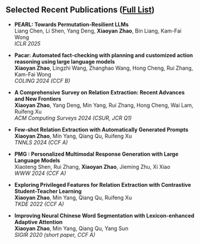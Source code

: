 ## Selected Recent Publications ([Full List](https://scholar.google.com/citations?user=rtLHw6QAAAAJ))


- **PEARL: Towards Permutation-Resilient LLMs**  
  Liang Chen, Li Shen, Yang Deng, **Xiaoyan Zhao**, Bin Liang, Kam-Fai Wong  
  *ICLR 2025*

- **Pacar: Automated fact-checking with planning and customized action reasoning using large language models**  
  **Xiaoyan Zhao**, Lingzhi Wang, Zhanghao Wang, Hong Cheng, Rui Zhang, Kam-Fai Wong  
  *COLING 2024 (CCF B)*

- **A Comprehensive Survey on Relation Extraction: Recent Advances and New Frontiers**  
  **Xiaoyan Zhao**, Yang Deng, Min Yang, Rui Zhang, Hong Cheng, Wai Lam, Ruifeng Xu  
  *ACM Computing Surveys 2024 (CSUR, JCR Q1)*

- **Few-shot Relation Extraction with Automatically Generated Prompts**  
  **Xiaoyan Zhao**, Min Yang, Qiang Qu, Ruifeng Xu  
  *TNNLS 2024 (CCF A)*

- **PMG : Personalized Multimodal Response Generation with Large Language Models**  
  Xiaoteng Shen, Rui Zhang, **Xiaoyan Zhao**, Jieming Zhu, Xi Xiao  
  *WWW 2024 (CCF A)*

- **Exploring Privileged Features for Relation Extraction with Contrastive Student-Teacher Learning**  
  **Xiaoyan Zhao**, Min Yang, Qiang Qu, Ruifeng Xu  
  *TKDE 2022 (CCF A)*

- **Improving Neural Chinese Word Segmentation with Lexicon-enhanced Adaptive Attention**  
  **Xiaoyan Zhao**, Min Yang, Qiang Qu, Yang Sun  
  *SIGIR 2020 (short paper, CCF A)*